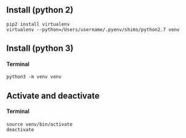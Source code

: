 ---
---

## Install (python 2)
```shell
pip2 install virtualenv
virtualenv --python=/Users/username/.pyenv/shims/python2.7 venv
```

## Install (python 3)
#### Terminal
```
python3 -m venv venv
```

## Activate and deactivate
#### Terminal
```
source venv/bin/activate
deactivate
```

